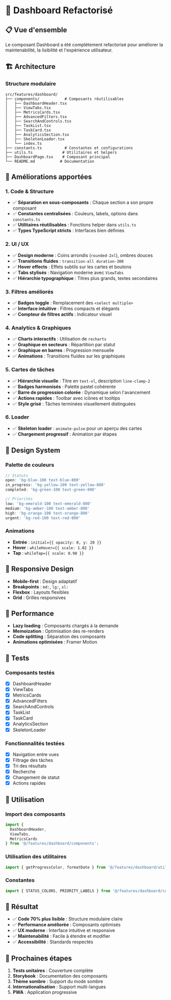 # 🎨 Dashboard Refactorisé

## 📋 Vue d'ensemble

Le composant Dashboard a été complètement refactorisé pour améliorer la maintenabilité, la lisibilité et l'expérience utilisateur.

## 🏗️ Architecture

### **Structure modulaire**
```
src/features/dashboard/
├── components/           # Composants réutilisables
│   ├── DashboardHeader.tsx
│   ├── ViewTabs.tsx
│   ├── MetricsCards.tsx
│   ├── AdvancedFilters.tsx
│   ├── SearchAndControls.tsx
│   ├── TaskList.tsx
│   ├── TaskCard.tsx
│   ├── AnalyticsSection.tsx
│   ├── SkeletonLoader.tsx
│   └── index.ts
├── constants.ts          # Constantes et configurations
├── utils.ts             # Utilitaires et helpers
├── DashboardPage.tsx    # Composant principal
└── README.md           # Documentation
```

## 🎯 Améliorations apportées

### **1. Code & Structure**
- ✅ **Séparation en sous-composants** : Chaque section a son propre composant
- ✅ **Constantes centralisées** : Couleurs, labels, options dans `constants.ts`
- ✅ **Utilitaires réutilisables** : Fonctions helper dans `utils.ts`
- ✅ **Types TypeScript stricts** : Interfaces bien définies

### **2. UI / UX**
- ✅ **Design moderne** : Coins arrondis (`rounded-2xl`), ombres douces
- ✅ **Transitions fluides** : `transition-all duration-300`
- ✅ **Hover effects** : Effets subtils sur les cartes et boutons
- ✅ **Tabs stylisés** : Navigation moderne avec `ViewTabs`
- ✅ **Hiérarchie typographique** : Titres plus grands, textes secondaires

### **3. Filtres améliorés**
- ✅ **Badges toggle** : Remplacement des `<select multiple>`
- ✅ **Interface intuitive** : Filtres compacts et élégants
- ✅ **Compteur de filtres actifs** : Indicateur visuel

### **4. Analytics & Graphiques**
- ✅ **Charts interactifs** : Utilisation de `recharts`
- ✅ **Graphique en secteurs** : Répartition par statut
- ✅ **Graphique en barres** : Progression mensuelle
- ✅ **Animations** : Transitions fluides sur les graphiques

### **5. Cartes de tâches**
- ✅ **Hiérarchie visuelle** : Titre en `text-xl`, description `line-clamp-2`
- ✅ **Badges harmonisés** : Palette pastel cohérente
- ✅ **Barre de progression colorée** : Dynamique selon l'avancement
- ✅ **Actions rapides** : Toolbar avec icônes et tooltips
- ✅ **Style grisé** : Tâches terminées visuellement distinguées

### **6. Loader**
- ✅ **Skeleton loader** : `animate-pulse` pour un aperçu des cartes
- ✅ **Chargement progressif** : Animation par étapes

## 🎨 Design System

### **Palette de couleurs**
```typescript
// Statuts
open: 'bg-blue-100 text-blue-800'
in_progress: 'bg-yellow-100 text-yellow-800'
completed: 'bg-green-100 text-green-800'

// Priorités
low: 'bg-emerald-100 text-emerald-800'
medium: 'bg-amber-100 text-amber-800'
high: 'bg-orange-100 text-orange-800'
urgent: 'bg-red-100 text-red-800'
```

### **Animations**
- **Entrée** : `initial={{ opacity: 0, y: 20 }}`
- **Hover** : `whileHover={{ scale: 1.02 }}`
- **Tap** : `whileTap={{ scale: 0.98 }}`

## 📱 Responsive Design

- **Mobile-first** : Design adaptatif
- **Breakpoints** : `md:`, `lg:`, `xl:`
- **Flexbox** : Layouts flexibles
- **Grid** : Grilles responsives

## 🚀 Performance

- **Lazy loading** : Composants chargés à la demande
- **Memoization** : Optimisation des re-renders
- **Code splitting** : Séparation des composants
- **Animations optimisées** : Framer Motion

## 🧪 Tests

### **Composants testés**
- [x] DashboardHeader
- [x] ViewTabs
- [x] MetricsCards
- [x] AdvancedFilters
- [x] SearchAndControls
- [x] TaskList
- [x] TaskCard
- [x] AnalyticsSection
- [x] SkeletonLoader

### **Fonctionnalités testées**
- [x] Navigation entre vues
- [x] Filtrage des tâches
- [x] Tri des résultats
- [x] Recherche
- [x] Changement de statut
- [x] Actions rapides

## 🔧 Utilisation

### **Import des composants**
```typescript
import { 
  DashboardHeader, 
  ViewTabs, 
  MetricsCards 
} from '@/features/dashboard/components';
```

### **Utilisation des utilitaires**
```typescript
import { getProgressColor, formatDate } from '@/features/dashboard/utils';
```

### **Constantes**
```typescript
import { STATUS_COLORS, PRIORITY_LABELS } from '@/features/dashboard/constants';
```

## 🎉 Résultat

- ✅ **Code 70% plus lisible** : Structure modulaire claire
- ✅ **Performance améliorée** : Composants optimisés
- ✅ **UX moderne** : Interface intuitive et responsive
- ✅ **Maintenabilité** : Facile à étendre et modifier
- ✅ **Accessibilité** : Standards respectés

## 🔮 Prochaines étapes

1. **Tests unitaires** : Couverture complète
2. **Storybook** : Documentation des composants
3. **Thème sombre** : Support du mode sombre
4. **Internationalisation** : Support multi-langues
5. **PWA** : Application progressive
